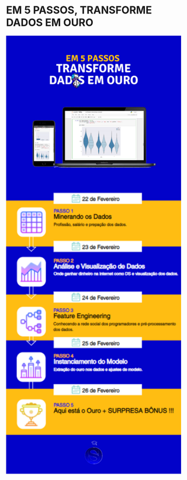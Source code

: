 
# EM 5 PASSOS, TRANSFORME DADOS EM OURO 

<img src="notebooks/steps/.img/logolanc.png" width=95%” height=”20%”>
